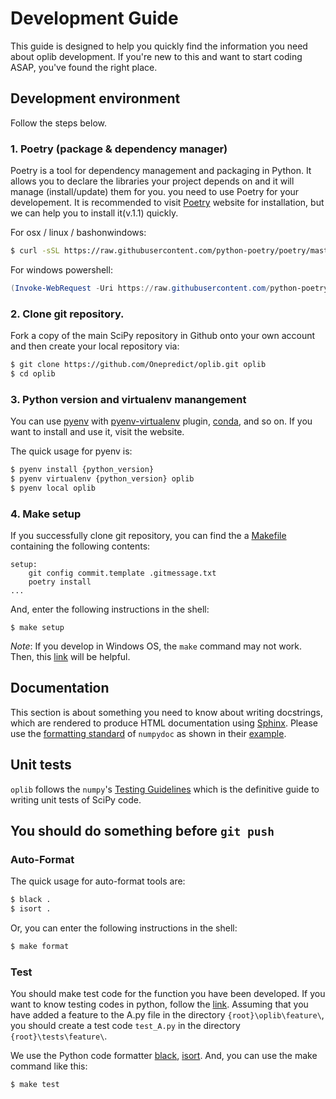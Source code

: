 # Development Guide
This guide is designed to help you quickly find the information you need about oplib development. If you're new to this and want to start coding ASAP, you've found the right place.

## Development environment
Follow the steps below.
### 1. Poetry (package & dependency manager)
Poetry is a tool for dependency management and packaging in Python. It allows you to declare the libraries your project depends on and it will manage (install/update) them for you. you need to use Poetry for your developement. It is recommended to visit [Poetry](https://python-poetry.org/) website for installation, but we can help you to install it(v.1.1) quickly.

For osx / linux / bashonwindows:
``` bash
$ curl -sSL https://raw.githubusercontent.com/python-poetry/poetry/master/get-poetry.py | python -
```
For windows powershell:
``` powershell
(Invoke-WebRequest -Uri https://raw.githubusercontent.com/python-poetry/poetry/master/get-poetry.py -UseBasicParsing).Content | python -
```

### 2. Clone git repository.
Fork a copy of the main SciPy repository in Github onto your own account and then create your local repository via:
``` bash
$ git clone https://github.com/Onepredict/oplib.git oplib
$ cd oplib
```
### 3. Python version and virtualenv manangement
You can use [pyenv](https://github.com/pyenv/pyenv) with [pyenv-virtualenv](https://github.com/pyenv/pyenv-virtualenv) plugin, [conda](https://docs.conda.io/projects/conda/en/latest/user-guide/install/index.html), and so on.
If you want to install and use it, visit the website.

The quick usage for pyenv is:
``` bash
$ pyenv install {python_version}
$ pyenv virtualenv {python_version} oplib
$ pyenv local oplib
```
### 4. Make setup
If you successfully clone git repository, you can find the a [Makefile](https://opensource.com/article/18/8/what-how-makefile) containing the following contents:
``` text
setup:
	git config commit.template .gitmessage.txt
	poetry install
...
```
And, enter the following instructions in the shell:
```
$ make setup
```
*Note*: If you develop in Windows OS, the `make` command may not work. Then, this [link](http://gnuwin32.sourceforge.net/packages/make.htm) will be helpful.
## Documentation
This section is about something you need to know about writing docstrings, which are rendered to produce HTML documentation using [Sphinx](https://www.sphinx-doc.org/en/master/).
Please use the [formatting standard](https://numpydoc.readthedocs.io/en/latest/format.html#format) of `numpydoc` as shown in their [example](https://numpydoc.readthedocs.io/en/latest/example.html#example).

## Unit tests
`oplib` follows the `numpy`'s [Testing Guidelines](https://numpy.org/devdocs/reference/testing.html) which is the definitive guide to writing unit tests of SciPy code.

## You should do something before `git push`
### Auto-Format
The quick usage for auto-format tools are:
``` bash
$ black .
$ isort .
```
Or, you can enter the following instructions in the shell:
``` bash
$ make format
```
### Test
You should make test code for the function you have been developed. If you want to know testing codes in python, follow the [link](https://realpython.com/python-testing/#testing-your-code).
Assuming that you have added a feature to the A.py file in the directory `{root}\oplib\feature\`, you should create a test code `test_A.py` in the directory `{root}\tests\feature\`.

We use the Python code formatter [black](https://github.com/psf/black), [isort](https://github.com/PyCQA/isort).
And, you can use the make command like this:
``` bash
$ make test
```
